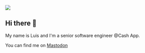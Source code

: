 ![](https://androidweekly.net/issues/issue-550/badge)

## Hi there :wave:

My name is Luis and I'm a senior software engineer @Cash App. 

You can find me on [Mastodon](https://androiddev.social/@luiscortes)
